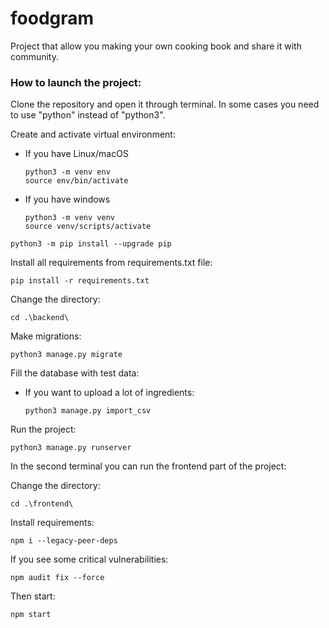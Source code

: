 # foodgram
Project that allow you making your own cooking book and share it with community.

### How to launch the project:

Clone the repository and open it through terminal.
In some cases you need to use "python" instead of "python3".

Create and activate virtual environment:
* If you have Linux/macOS

    ```
    python3 -m venv env 
    source env/bin/activate
    ```

* If you have windows

    ```
    python3 -m venv venv
    source venv/scripts/activate
    ```

```
python3 -m pip install --upgrade pip
```

Install all requirements from requirements.txt file:

```
pip install -r requirements.txt
```

Change the directory:

```
cd .\backend\
```

Make migrations:

```
python3 manage.py migrate
```

Fill the database with test data:
* If you want to upload a lot of ingredients:
  ```
  python3 manage.py import_csv
  ```
  
Run the project:

```
python3 manage.py runserver
```

In the second terminal you can run the frontend part of the project:

Change the directory:
```
cd .\frontend\
```
Install requirements:
```
npm i --legacy-peer-deps
```
If you see some critical vulnerabilities:
```
npm audit fix --force
```
Then start:
```
npm start
```
